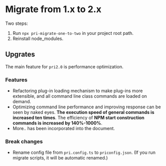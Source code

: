 # Migrate from 1.x to 2.x

Two steps:

1. Run `npx pri-migrate-one-to-two` in your project root path.
2. Reinstall node_modules.

## Upgrates

The main feature for `pri2.0` is performance optimization.

### Features

- Refactoring plug-in loading mechanism to make plug-ins more extensible, and all command line class commands are loaded on demand.
- Optimizing command line performance and improving response can be seen by naked eyes. **The execution speed of general commands is increased ten times**. The efficiency of **NPM start construction commands is increased by 140%-1000%**.
- More.. has been incorporated into the document.

### Break changes

- Rename config file from `pri.config.ts` to `priconfig.json`. (If you run migrate scripts, it will be automatic renamed.)
